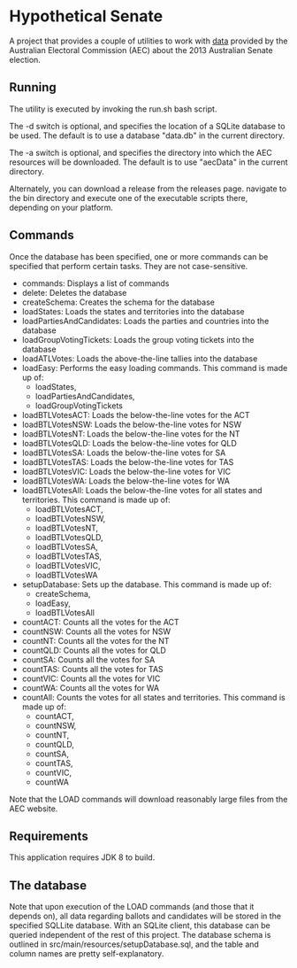 # Hypothetical Senate

A project that provides a couple of utilities to work with
<a href="http://results.aec.gov.au/17496/Website/SenateDownloadsMenu-17496-tab.htm">data</a> provided by the
Australian Electoral Commission (AEC) about the 2013 Australian Senate election.

## Running

The utility is executed by invoking the run.sh bash script.

The -d switch is optional, and specifies the location of a SQLite database to be used. The default is to use a database
"data.db" in the current directory.

The -a switch is optional, and specifies the directory into which the AEC resources will be downloaded. The default is
to use "aecData" in the current directory.

Alternately, you can download a release from the releases page. navigate to the bin directory and execute one of the
executable scripts there, depending on your platform.

## Commands

Once the database has been specified, one or more commands can be specified that perform certain tasks. They are not
case-sensitive.

* commands: Displays a list of commands
* delete: Deletes the database
* createSchema: Creates the schema for the database
* loadStates: Loads the states and territories into the database
* loadPartiesAndCandidates: Loads the parties and countries into the database
* loadGroupVotingTickets: Loads the group voting tickets into the database
* loadATLVotes: Loads the above-the-line tallies into the database
* loadEasy: Performs the easy loading commands. This command is made up of:
  * loadStates,
  * loadPartiesAndCandidates,
  * loadGroupVotingTickets
* loadBTLVotesACT: Loads the below-the-line votes for the ACT
* loadBTLVotesNSW: Loads the below-the-line votes for NSW
* loadBTLVotesNT: Loads the below-the-line votes for the NT
* loadBTLVotesQLD: Loads the below-the-line votes for QLD
* loadBTLVotesSA: Loads the below-the-line votes for SA
* loadBTLVotesTAS: Loads the below-the-line votes for TAS
* loadBTLVotesVIC: Loads the below-the-line votes for VIC
* loadBTLVotesWA: Loads the below-the-line votes for WA
* loadBTLVotesAll: Loads the below-the-line votes for all states and territories. This command is made up of:
  * loadBTLVotesACT,
  * loadBTLVotesNSW,
  * loadBTLVotesNT,
  * loadBTLVotesQLD,
  * loadBTLVotesSA,
  * loadBTLVotesTAS,
  * loadBTLVotesVIC,
  * loadBTLVotesWA
* setupDatabase: Sets up the database. This command is made up of:
  * createSchema,
  * loadEasy,
  * loadBTLVotesAll
* countACT: Counts all the votes for the ACT
* countNSW: Counts all the votes for NSW
* countNT: Counts all the votes for the NT
* countQLD: Counts all the votes for QLD
* countSA: Counts all the votes for SA
* countTAS: Counts all the votes for TAS
* countVIC: Counts all the votes for VIC
* countWA: Counts all the votes for WA
* countAll: Counts the votes for all states and territories. This command is made up of:
  * countACT,
  * countNSW,
  * countNT,
  * countQLD,
  * countSA,
  * countTAS,
  * countVIC,
  * countWA

Note that the LOAD commands will download reasonably large files from the AEC website.

## Requirements

This application requires JDK 8 to build.

## The database

Note that upon execution of the LOAD commands (and those that it depends on), all data regarding ballots and candidates
will be stored in the specified SQLLite database. With an SQLite client, this database can be queried independent of
the rest of this project. The database schema is outlined in src/main/resources/setupDatabase.sql, and the table and
column names are pretty self-explanatory.